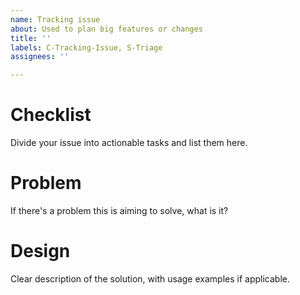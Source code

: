 ```yaml
---
name: Tracking issue
about: Used to plan big features or changes
title: ''
labels: C-Tracking-Issue, S-Triage
assignees: ''

---
```


# Checklist
Divide your issue into actionable tasks and list them here.

# Problem
If there's a problem this is aiming to solve, what is it?

# Design
Clear description of the solution, with usage examples if applicable.
